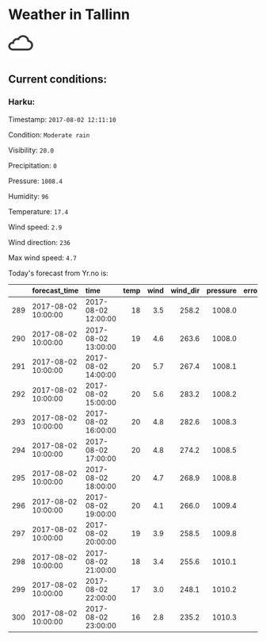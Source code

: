 # Weather in Tallinn 

<img src= 'images/cloud.png' width= '50' /> 

## Current conditions: 

### Harku: 

Timestamp: ``` 2017-08-02 12:11:10 ``` 

Condition: ``` Moderate rain ``` 

Visibility: ``` 20.0 ``` 

Precipitation: ``` 0 ``` 

Pressure: ``` 1008.4 ``` 

Humidity: ``` 96 ``` 

Temperature: ``` 17.4 ``` 

Wind speed: ``` 2.9 ``` 

Wind direction: ``` 236 ``` 

Max wind speed: ``` 4.7 ``` 


 Today's forecast from Yr.no is: 

|    |forecast_time       |time                | temp| wind| wind_dir| pressure| error_temp|
|:---|:-------------------|:-------------------|----:|----:|--------:|--------:|----------:|
|289 |2017-08-02 10:00:00 |2017-08-02 12:00:00 |   18|  3.5|    258.2|   1008.0|         NA|
|290 |2017-08-02 10:00:00 |2017-08-02 13:00:00 |   19|  4.6|    263.6|   1008.0|         NA|
|291 |2017-08-02 10:00:00 |2017-08-02 14:00:00 |   20|  5.7|    267.4|   1008.1|         NA|
|292 |2017-08-02 10:00:00 |2017-08-02 15:00:00 |   20|  5.6|    283.2|   1008.2|         NA|
|293 |2017-08-02 10:00:00 |2017-08-02 16:00:00 |   20|  4.8|    282.6|   1008.3|         NA|
|294 |2017-08-02 10:00:00 |2017-08-02 17:00:00 |   20|  4.8|    274.2|   1008.5|         NA|
|295 |2017-08-02 10:00:00 |2017-08-02 18:00:00 |   20|  4.7|    268.9|   1008.8|         NA|
|296 |2017-08-02 10:00:00 |2017-08-02 19:00:00 |   20|  4.1|    266.0|   1009.4|         NA|
|297 |2017-08-02 10:00:00 |2017-08-02 20:00:00 |   19|  3.9|    258.5|   1009.8|         NA|
|298 |2017-08-02 10:00:00 |2017-08-02 21:00:00 |   18|  3.4|    255.6|   1010.1|         NA|
|299 |2017-08-02 10:00:00 |2017-08-02 22:00:00 |   17|  3.0|    248.1|   1010.2|         NA|
|300 |2017-08-02 10:00:00 |2017-08-02 23:00:00 |   16|  2.8|    235.2|   1010.3|         NA|
